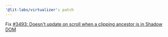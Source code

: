 ```yaml
---
'@lit-labs/virtualizer': patch
---
```


Fix [#3493: Doesn't update on scroll when a clipping ancestor is in Shadow DOM](https://github.com/lit/lit/issues/3493)
